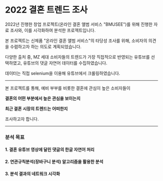 # 2022 결혼 트렌드 조사

2022년 진행한 창업 프로젝트(온라인 결혼 앨범 서비스 "BMUSEE")를 위해 진행한 자료 조사와, 이를 시각화하여 분석한 프로젝트입니다.

본 프로젝트는 신제품 "온라인 결혼 앨범 서비스"의 타당성 조사를 위해, 소비자의 의견을 수렴하고자 하는 의도로 계획되었습니다.

다양한 출처 중, MZ 세대 소비자들의 트렌드가 가장 직접적으로 반영되는 유튜브를 선택하였고, 유튜브의 댓글 자연어 데이터를 수집하였습니다.

데이터는 직접 selenium을 이용해 유튜브에서 크롤링하였습니다.

---

본 프로젝트를 통해, 예비 부부를 비롯한 결혼에 관심이 높은 소비자들이



**결혼의 어떤 부분에서 높은 관심을 보이는지**

**최근 결혼 시장의 트렌드는 어떠한지**



조사하고자 합니다.

---

### 분석 목표
#### 1. 결혼 유튜브 영상에 달린 댓글의 한글 자연어 처리
#### 2. 연관규칙분석(장바구니 분석) 알고리즘을 활용한 분석
#### 3. 분석 결과의 네트워크 시각화

